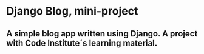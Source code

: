 # Django Blog, mini-project

## A simple blog app written using Django. A project with Code Institute´s learning material. 
